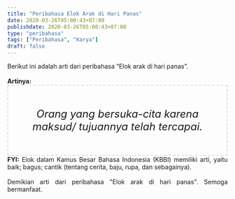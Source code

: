```yaml
---
title: "Peribahasa Elok Arak di Hari Panas"
date: 2020-03-26T05:00:43+07:00
publishdate: 2020-03-26T05:00:43+07:00
type: "peribahasa"
tags: ["Peribahasa", "Karya"]
draft: false
---
```


<div dir="ltr" style="text-align: left;" trbidi="on"><div style="text-align: justify;">Berikut ini adalah arti dari peribahasa “Elok arak di hari panas”.</div><br /><div style="text-align: justify;"><b>Artinya:</b></div><div style="border: 2px dashed #ddd; font-size: 24px; height: auto; margin: 0 auto; padding: 50px; text-align: center; width: auto;"><i>Orang yang bersuka-cita karena maksud/ tujuannya telah tercapai.</i></div><div style="text-align: justify;"><b>FYI:</b> Elok dalam Kamus Besar Bahasa Indonesia (KBBI) memiliki arti, yaitu baik; bagus; cantik (tentang cerita, baju, rupa, dan sebagainya).<br /><br /></div><div style="text-align: justify;">Demikian arti dari peribahasa "Elok arak di hari panas". Semoga bermanfaat.</div></div>
